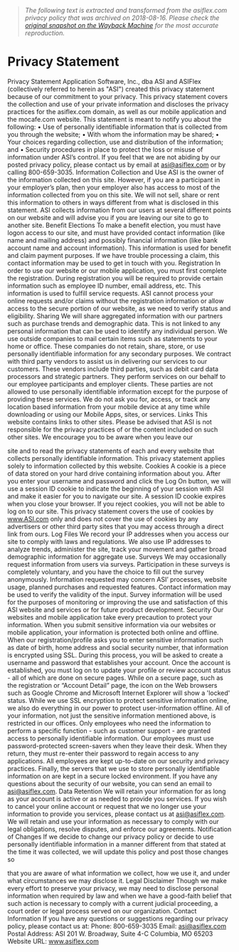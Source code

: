 > *The following text is extracted and transformed from the asiflex.com privacy policy that was archived on 2018-08-16. Please check the [original snapshot on the Wayback Machine](https://web.archive.org/web/20180816233250id_/https%3A//webdocs.asiflex.com/Privacy/Privacy_Notice.pdf) for the most accurate reproduction.*

# Privacy Statement

Privacy Statement
Application Software, Inc., dba ASI and ASIFlex (collectively referred to herein as "ASI") created this privacy
statement because of our commitment to your privacy. This privacy statement covers the collection and use
of your private information and discloses the privacy practices for the asiflex.com domain, as well as our
mobile application and the mocafe.com website.
This statement is meant to notify you about the following:
     •    Use of personally identifiable information that is collected from you through the website;
     •    With whom the information may be shared;
     •    Your choices regarding collection, use and distribution of the information; and
     •    Security procedures in place to protect the loss or misuse of information under ASI’s control.
If you feel that we are not abiding by our posted privacy policy, please contact us by email at
asi@asiflex.com or by calling 800-659-3035.
Information Collection and Use
ASI is the owner of the information collected on this site. However, if you are a participant in your
employer’s plan, then your employer also has access to most of the information collected from you on this
site. We will not sell, share or rent this information to others in ways different from what is disclosed in this
statement. ASI collects information from our users at several different points on our website and will advise
you if you are leaving our site to go to another site.
Benefit Elections
To make a benefit election, you must have logon access to our site, and must have provided contact
information (like name and mailing address) and possibly financial information (like bank account name and
account information). This information is used for benefit and claim payment purposes. If we have trouble
processing a claim, this contact information may be used to get in touch with you.
Registration
In order to use our website or our mobile application, you must first complete the registration. During
registration you will be required to provide certain information such as employee ID number, email address,
etc. This information is used to fulfill service requests. ASI cannot process your online requests and/or
claims without the registration information or allow access to the secure portion of our website, as we need
to verify status and eligibility.
Sharing
We will share aggregated information with our partners such as purchase trends and demographic data. This
is not linked to any personal information that can be used to identify any individual person.
We use outside companies to mail certain items such as statements to your home or office. These
companies do not retain, share, store, or use personally identifiable information for any secondary purposes.
We contract with third party vendors to assist us in delivering our services to our customers. These vendors
include third parties, such as debit card data processors and strategic partners. They perform services on
our behalf to our employee participants and employer clients. These parties are not allowed to use
personally identifiable information except for the purpose of providing these services.
We do not ask you for, access, or track any location based information from your mobile device at any time
while downloading or using our Mobile Apps, sites, or services.
Links
This website contains links to other sites. Please be advised that ASI is not responsible for the privacy
practices of or the content included on such other sites. We encourage you to be aware when you leave our


site and to read the privacy statements of each and every website that collects personally identifiable
information. This privacy statement applies solely to information collected by this website.
Cookies
A cookie is a piece of data stored on your hard drive containing information about you. After you enter your
username and password and click the Log On button, we will use a session ID cookie to indicate the
beginning of your session with ASI and make it easier for you to navigate our site. A session ID cookie
expires when you close your browser. If you reject cookies, you will not be able to log on to our site. This
privacy statement covers the use of cookies by www.ASI.com only and does not cover the use of cookies by
any advertisers or other third party sites that you may access through a direct link from ours.
Log Files
We record your IP addresses when you access our site to comply with laws and regulations. We also use IP
addresses to analyze trends, administer the site, track your movement and gather broad demographic
information for aggregate use.
Surveys
We may occasionally request information from users via surveys. Participation in these surveys is completely
voluntary, and you have the choice to fill out the survey anonymously. Information requested may concern
ASI’ processes, website usage, planned purchases and requested features. Contact information may be used
to verify the validity of the input. Survey information will be used for the purposes of monitoring or
improving the use and satisfaction of this ASI website and services or for future product development.
Security
Our websites and mobile application take every precaution to protect your information. When you submit
sensitive information via our websites or mobile application, your information is protected both online and
offline.
When our registration/profile asks you to enter sensitive information such as date of birth, home address
and social security number, that information is encrypted using SSL. During this process, you will be asked
to create a username and password that establishes your account. Once the account is established, you
must log on to update your profile or review account status - all of which are done on secure pages. While
on a secure page, such as the registration or “Account Detail” page, the icon on the Web browsers such as
Google Chrome and Microsoft Internet Explorer will show a 'locked' status.
While we use SSL encryption to protect sensitive information online, we also do everything in our power to
protect user-information offline. All of your information, not just the sensitive information mentioned above,
is restricted in our offices. Only employees who need the information to perform a specific function - such as
customer support - are granted access to personally identifiable information. Our employees must use
password-protected screen-savers when they leave their desk. When they return, they must re-enter their
password to regain access to any applications.
All employees are kept up-to-date on our security and privacy practices. Finally, the servers that we use to
store personally identifiable information on are kept in a secure locked environment.
If you have any questions about the security of our website, you can send an email to asi@asiflex.com.
Data Retention
We will retain your information for as long as your account is active or as needed to provide you services. If
you wish to cancel your online account or request that we no longer use your information to provide you
services, please contact us at asi@asiflex.com. We will retain and use your information as necessary to
comply with our legal obligations, resolve disputes, and enforce our agreements.
Notification of Changes
If we decide to change our privacy policy or decide to use personally identifiable information in a manner
different from that stated at the time it was collected, we will update this policy and post those changes so


that you are aware of what information we collect, how we use it, and under what circumstances we may
disclose it.
Legal Disclaimer
Though we make every effort to preserve your privacy, we may need to disclose personal information when
required by law and when we have a good-faith belief that such action is necessary to comply with a current
judicial proceeding, a court order or legal process served on our organization.
Contact Information
If you have any questions or suggestions regarding our privacy policy, please contact us at:
Phone:                  800-659-3035
Email:                  asi@asiflex.com
Postal Address:         ASI
                        201 W. Broadway, Suite 4-C
                        Columbia, MO 65203
Website URL:            www.asiflex.com
